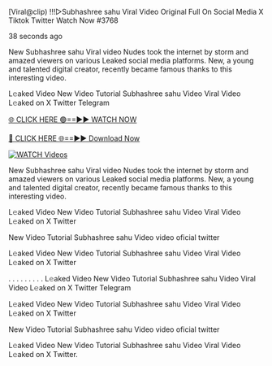[Viral@clip) !!!▷Subhashree sahu Viral Video Original Full On Social Media X Tiktok Twitter  Watch Now #3768

38 seconds ago

New Subhashree sahu Viral video Nudes took the internet by storm and amazed viewers on various Leaked social media platforms. New, a young and talented digital creator, recently became famous thanks to this interesting video.

L𝚎aked Video New Video Tutorial Subhashree sahu Video Viral Video L𝚎aked on X Twitter Telegram

[🌐 CLICK HERE 🟢==►► WATCH NOW](https://t.co/CsbdxKwbQM)

[🔴 CLICK HERE 🌐==►► Download Now](https://t.co/CsbdxKwbQM)

[![WATCH Videos](https://i.imgur.com/RPj6FCy.gif)](https://t.co/CsbdxKwbQM)

New Subhashree sahu Viral video Nudes took the internet by storm and amazed viewers on various Leaked social media platforms. New, a young and talented digital creator, recently became famous thanks to this interesting video.

L𝚎aked Video New Video Tutorial Subhashree sahu Video Viral Video L𝚎aked on X Twitter

New Video Tutorial Subhashree sahu Video video oficial twitter

L𝚎aked Video New Video Tutorial Subhashree sahu Video Viral Video L𝚎aked on X Twitter

. . . . . . . . . L𝚎aked Video New Video Tutorial Subhashree sahu Video Viral Video L𝚎aked on X Twitter Telegram

L𝚎aked Video New Video Tutorial Subhashree sahu Video Viral Video L𝚎aked on X Twitter

New Video Tutorial Subhashree sahu Video video oficial twitter

L𝚎aked Video New Video Tutorial Subhashree sahu Video Viral Video L𝚎aked on X Twitter.
